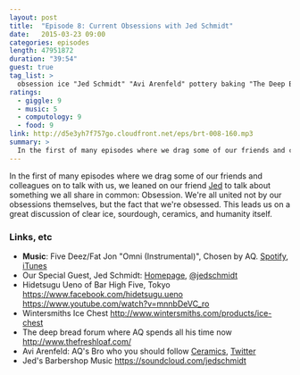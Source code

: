 ```yaml
---
layout: post
title:  "Episode 8: Current Obsessions with Jed Schmidt"
date:   2015-03-23 09:00
categories: episodes
length: 47951872
duration: "39:54"
guest: true
tag_list: >
  obsession ice "Jed Schmidt" "Avi Arenfeld" pottery baking "The Deep Bread"
ratings:
  - giggle: 9
  - music: 5
  - computology: 9
  - food: 9
link: http://d5e3yh7f757go.cloudfront.net/eps/brt-008-160.mp3
summary: >
  In the first of many episodes where we drag some of our friends and colleagues on to talk with us, we leaned on our friend [Jed](http://jed.is) to talk about something we all share in common: Obsession. We're all united not by our obsessions themselves, but the fact that we're obsessed. This leads us on a great discussion of clear ice, sourdough, ceramics, and humanity itself.
---
```

In the first of many episodes where we drag some of our friends and colleagues on to talk with us, we leaned on our friend [Jed](http://jed.is) to talk about something we all share in common: Obsession. We're all united not by our obsessions themselves, but the fact that we're obsessed. This leads us on a great discussion of clear ice, sourdough, ceramics, and humanity itself.

<!-- more -->

### Links, etc

* <strong>Music</strong>: Five Deez/Fat Jon "Omni (Instrumental)", Chosen by AQ. [Spotify](https://open.spotify.com/track/5KITIwa3cEjLVYrs4QSWCY), [iTunes](https://itunes.apple.com/us/album/koolmotor-instrumentals/id354644844)
* Our Special Guest, Jed Schmidt: [Homepage](http://jed.is), [@jedschmidt](https://twitter.com/jedschmidt)
* Hidetsugu Ueno of Bar High Five, Tokyo <https://www.facebook.com/hidetsugu.ueno> <https://www.youtube.com/watch?v=mnnbDeVC_ro>
* Wintersmiths Ice Chest <http://www.wintersmiths.com/products/ice-chest>
* The deep bread forum where AQ spends all his time now <http://www.thefreshloaf.com/>
* Avi Arenfeld: AQ's Bro who you should follow [Ceramics](http://aviarenfeld.com/), [Twitter](https://twitter.com/aviarenfeld)
* Jed's Barbershop Music <https://soundcloud.com/jedschmidt>
